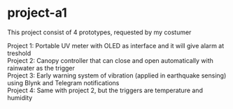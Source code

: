 # project-a1
This project consist of 4 prototypes, requested by my costumer  
  
Project 1: Portable UV meter with OLED as interface and it will give alarm at treshold  
Project 2: Canopy controller that can close and open automatically with rainwater as the trigger  
Project 3: Early warning system of vibration (applied in earthquake sensing) using Blynk and Telegram notifications  
Project 4: Same with project 2, but the triggers are temperature and humidity  
